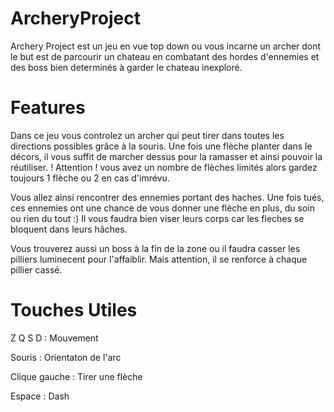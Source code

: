 # ArcheryProject

Archery Project est un jeu en vue top down ou vous incarne un archer dont le but est de parcourir un chateau en combatant des hordes d'ennemies et des boss bien determinés à garder le chateau inexploré.

# Features

Dans ce jeu vous controlez un archer qui peut tirer dans toutes les directions possibles grâce à la souris.
Une fois une flèche planter dans le décors, il vous suffit de marcher dessus pour la ramasser et ainsi pouvoir la réutiliser.
! Attention ! vous avez un nombre de flèches limités alors gardez toujours 1 flèche ou 2 en cas d'imrévu.

Vous allez ainsi rencontrer des ennemies portant des haches. Une fois tués, ces ennemies ont une chance de vous donner une flèche en plus, du soin ou rien du tout :)
Il vous faudra bien viser leurs corps car les fleches se bloquent dans leurs hâches.

Vous trouverez aussi un boss à la fin de la zone ou il faudra casser les pilliers luminecent pour l'affaiblir. Mais attention, il se renforce à chaque pillier cassé.


# Touches Utiles

Z Q S D : Mouvement 

Souris : Orientaton de l'arc

Clique gauche : Tirer une flèche

Espace : Dash
